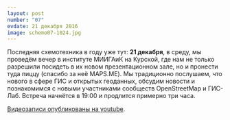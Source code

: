 ```yaml
---
layout: post
number: "07"
evdate: 21 декабря 2016
image: schemo07-1024.jpg
---
```

Последняя схемотехника в году уже тут: **21 декабря**, в среду, мы проведём вечер в институте МИИГАиК на Курской, где нам не только разрешили посидеть в их новом презентационном зале, но и пронести туда пиццу (спасибо за неё MAPS.ME). Мы традиционно послушаем, что нового в сфере ГИС и открытых геоданных, обсудим новости и познакомимся с новыми участниками сообществ OpenStreetMap и ГИС-Лаб. Встреча начнётся в 19:00 и продлится примерно три часа.

[Видеозаписи опубликованы на youtube](https://www.youtube.com/playlist?list=PLkvzAel8ISD2KctD3qCx9WQhA8gzz2n8v).

